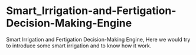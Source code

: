 # Smart_Irrigation-and-Fertigation-Decision-Making-Engine
Smart Irrigation and Fertigation Decision-Making Engine, Here we would try to introduce some smart irrigation and to know how it work.
